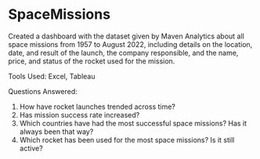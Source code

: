 # SpaceMissions
Created a dashboard with the dataset given by Maven Analytics about all space missions from 1957 to August 2022, including details on the location, date, and result of the launch, the company responsible, and the name, price, and status of the rocket used for the mission.

Tools Used: Excel, Tableau

Questions Answered:
1. How have rocket launches trended across time? 
2. Has mission success rate increased?
3. Which countries have had the most successful space missions? Has it always been that way?
4. Which rocket has been used for the most space missions? Is it still active?
